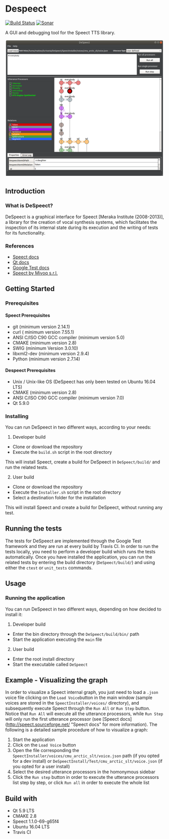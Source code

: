 # Despeect

[![Build Status](https://travis-ci.org/graphiteSWE/DeSpeect.svg?branch=master)](https://travis-ci.org/graphiteSWE/DeSpeect)
[![Sonar](https://sonarcloud.io/api/project_badges/measure?project=DeSpeect_Official_Build&metric=alert_status)](https://sonarcloud.io/dashboard?id=DeSpeect_Official_Build)

A GUI and debugging tool for the Speect TTS library.

![](header.png)

## Introduction

### What is DeSpeect?

DeSpeect is a graphical interface for Speect [Meraka Institute (2008-2013)], a library for the creation of vocal synthesis systems, which facilitates the inspection of its internal state during its execution and the writing of tests for its functionality.

### References

* [Speect docs](http://speect.sourceforge.net/ "Speect docs")
* [Qt docs](http://doc.qt.io/ "Qt docs")
* [Google Test docs](https://github.com/google/googletest/blob/master/googletest/docs/Primer.md "Google Test docs")
* [Speect by Mivoq s.r.l.](https://github.com/mivoq/speect "Mivoq Speect") 

## Getting Started

### Prerequisites

#### Speect Prerequisites

* git (minimum version 2.14.1)
* curl ( minimum version 7.55.1)
* ANSI C/ISO C90 GCC compiler (minimum version 5.0)
* CMAKE (minimum version 2.8)
* SWIG (minimum Version 3.0.10)
* libxml2-dev (minimum version 2.9.4)
* Python (minimum version 2.7.14)

#### Despeect Prerequisites

* Unix / Unix-like OS (DeSpeect has only been tested on Ubuntu 16.04 LTS)
* CMAKE (minimum version 2.8)
* ANSI C/ISO C90 GCC compiler (minimum version 7.0)
* Qt 5.9.0

### Installing

You can run DeSpeect in two different ways, according to your needs:

1. Developer build
* Clone or download the repository
* Execute the `build.sh` script in the root directory

This will install Speect, create a build for DeSpeect in `DeSpeect/build/` and run the related tests.

2. User build
* Clone or download the repository
* Execute the `Installer.sh` script in the root directory
* Select a destination folder for the installation

This will install Speect and create a build for DeSpeect, without running any test.

## Running the tests

The tests for DeSpeect are implemented through the Google Test framework and they are run at every build by Travis CI.
In order to run the tests locally, you need to perform a developer build which runs the tests automatically. Once you have installed the application, you can run the related tests by entering the build directory (`DeSpeect/build/`) and using either the `ctest` or `unit_tests` commands.

## Usage

### Running the application

You can run DeSpeect in two different ways, depending on how decided to install it:

 1. Developer build
* Enter the bin directory through the `DeSpeect/build/bin/` path
* Start the application executing the `main` file

2. User build
* Enter the root install directory
* Start the executable called `DeSpeect`

## Example - Visualizing the graph

In order to visualize a Speect internal graph, you just need to load a `.json` voice file clicking on the `Load Voice`button in the main window (sample voices are stored in the `SpeectInstaller/voices/` directory), and subsequently execute Speect through the `Run All` or `Run Step` button. Notice that `Run All` will execute all the utterance processors, while `Run Step` will only run the first utterance processor (see [Speect docs](http://speect.sourceforge.net/ "Speect docs" for more information). The following is a detailed sample procedure of how to visualize a graph:

1. Start the application
2. Click on the `Load Voice` button
3. Open the file corresponding the `SpeectInstaller/voices/cmu_arctic_slt/voice.json` path (if you opted for a dev install) or `DeSpeectInstall/Test/cmu_arctic_slt/voice.json` (if you opted for a user install) 
4. Select the desired utterance processors in the homonymous sidebar
5. Click the `Run step` button in order to execute the utterance processors list step by step, or click `Run all` in order to execute the whole list

## Build with

* Qt 5.9 LTS
* CMAKE 2.8
* Speect 1.1.0-69-g65f4
* Ubuntu 16.04 LTS
* Travis CI
